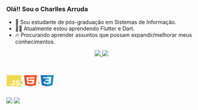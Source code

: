 ### Olá!! Sou o Charlles Arruda

- 🔭 Sou estudante de pós-graduação em Sistemas de Informação.
- 👨‍💻 Atualmente estou aprendendo Flutter e Dart.
- 🔥 Procurando aprender assuntos que possam expandir/melhorar meus conhecimentos.



<div align="center">
  
  <a href="https://github.com/charlles-arruda">
  <img height="165em" src="https://github-readme-stats.vercel.app/api?username=charlles-arruda&show_icons=true&theme=onedark&include_all_commits=true&count_private=true"/>
  <img height="150em" src="https://github-readme-stats.vercel.app/api/top-langs/?username=charlles-arruda&layout=compact&langs_count=7&theme=onedark"/>
    
</div>
    
##

<div style="display: inline_block"><br>
  <img align="center" alt="Rafa-Js" height="30" width="40" src="https://raw.githubusercontent.com/devicons/devicon/master/icons/javascript/javascript-plain.svg">
  <img align="center" alt="Rafa-HTML" height="30" width="40" src="https://raw.githubusercontent.com/devicons/devicon/master/icons/html5/html5-original.svg">
  <img align="center" alt="Rafa-CSS" height="30" width="40" src="https://raw.githubusercontent.com/devicons/devicon/master/icons/css3/css3-original.svg">
</div>

 ##
  
  <div>
  <a href = "mailto:charlles.yt.linhares@gmail.com"><img src="https://img.shields.io/badge/-Gmail-%23333?style=for-the-badge&logo=gmail&logoColor=red" target="_blank"></a>
  <a href="https://www.linkedin.com/in/charlles-arruda" target="_blank"><img src="https://img.shields.io/badge/-LinkedIn-%230077B5?style=for-the-badge&logo=linkedin&logoColor=white" target="_blank"></a> 
  </div>
